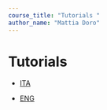 ```yaml
---
course_title: "Tutorials "
author_name: "Mattia Doro"
---
```


# Tutorials

- [ITA](docs/ita/ItaIndex.html)

- [ENG](docs/eng/EngIndex.html)
